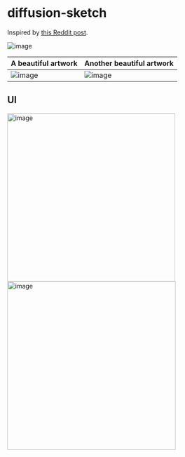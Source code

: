 # diffusion-sketch

Inspired by [this Reddit post](https://www.reddit.com/r/StableDiffusion/comments/12pcbne/i_mad_a_python_script_the_lets_you_scribble_with/).

![image](https://github.com/IlIllII/diffusion-sketch/assets/78166995/943b2731-7ffb-47f3-8bfd-b64c2fe9deac)

| A beautiful artwork | Another beautiful artwork |
| --- | --- |
| ![image](https://github.com/IlIllII/diffusion-sketch/assets/78166995/78d6e4f9-88a4-4eb1-939c-b466a514b52e) | ![image](https://github.com/IlIllII/diffusion-sketch/assets/78166995/f392dbb4-1b91-4e3b-a1ce-4a5c856d019c) |


## UI

<img width="383" alt="image" src="https://github.com/IlIllII/diffusion-sketch/assets/78166995/2d00ed9c-861c-4ce7-aacd-0a6ac1982598">

<img width="384" alt="image" src="https://github.com/IlIllII/diffusion-sketch/assets/78166995/dc9f3a72-86e5-432a-9be1-1a4deb47bc9e">

